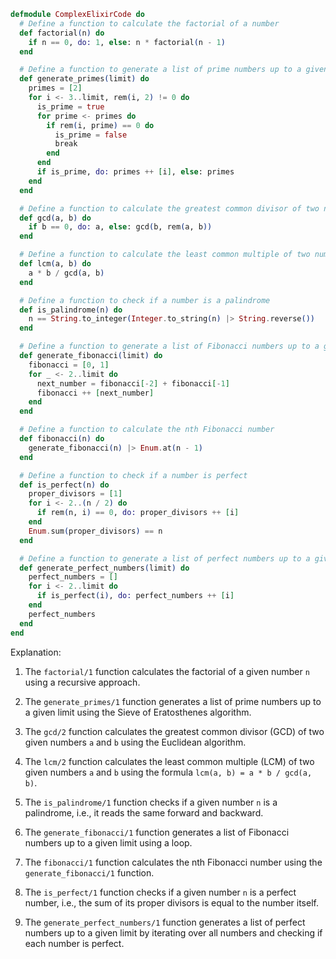 ```elixir
defmodule ComplexElixirCode do
  # Define a function to calculate the factorial of a number
  def factorial(n) do
    if n == 0, do: 1, else: n * factorial(n - 1)
  end

  # Define a function to generate a list of prime numbers up to a given limit
  def generate_primes(limit) do
    primes = [2]
    for i <- 3..limit, rem(i, 2) != 0 do
      is_prime = true
      for prime <- primes do
        if rem(i, prime) == 0 do
          is_prime = false
          break
        end
      end
      if is_prime, do: primes ++ [i], else: primes
    end
  end

  # Define a function to calculate the greatest common divisor of two numbers
  def gcd(a, b) do
    if b == 0, do: a, else: gcd(b, rem(a, b))
  end

  # Define a function to calculate the least common multiple of two numbers
  def lcm(a, b) do
    a * b / gcd(a, b)
  end

  # Define a function to check if a number is a palindrome
  def is_palindrome(n) do
    n == String.to_integer(Integer.to_string(n) |> String.reverse())
  end

  # Define a function to generate a list of Fibonacci numbers up to a given limit
  def generate_fibonacci(limit) do
    fibonacci = [0, 1]
    for _ <- 2..limit do
      next_number = fibonacci[-2] + fibonacci[-1]
      fibonacci ++ [next_number]
    end
  end

  # Define a function to calculate the nth Fibonacci number
  def fibonacci(n) do
    generate_fibonacci(n) |> Enum.at(n - 1)
  end

  # Define a function to check if a number is perfect
  def is_perfect(n) do
    proper_divisors = [1]
    for i <- 2..(n / 2) do
      if rem(n, i) == 0, do: proper_divisors ++ [i]
    end
    Enum.sum(proper_divisors) == n
  end

  # Define a function to generate a list of perfect numbers up to a given limit
  def generate_perfect_numbers(limit) do
    perfect_numbers = []
    for i <- 2..limit do
      if is_perfect(i), do: perfect_numbers ++ [i]
    end
    perfect_numbers
  end
end
```

Explanation:

1. The `factorial/1` function calculates the factorial of a given number `n` using a recursive approach.

2. The `generate_primes/1` function generates a list of prime numbers up to a given limit using the Sieve of Eratosthenes algorithm.

3. The `gcd/2` function calculates the greatest common divisor (GCD) of two given numbers `a` and `b` using the Euclidean algorithm.

4. The `lcm/2` function calculates the least common multiple (LCM) of two given numbers `a` and `b` using the formula `lcm(a, b) = a * b / gcd(a, b)`.

5. The `is_palindrome/1` function checks if a given number `n` is a palindrome, i.e., it reads the same forward and backward.

6. The `generate_fibonacci/1` function generates a list of Fibonacci numbers up to a given limit using a loop.

7. The `fibonacci/1` function calculates the nth Fibonacci number using the `generate_fibonacci/1` function.

8. The `is_perfect/1` function checks if a given number `n` is a perfect number, i.e., the sum of its proper divisors is equal to the number itself.

9. The `generate_perfect_numbers/1` function generates a list of perfect numbers up to a given limit by iterating over all numbers and checking if each number is perfect.